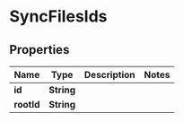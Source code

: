 

# SyncFilesIds


## Properties

| Name | Type | Description | Notes |
|------------ | ------------- | ------------- | -------------|
|**id** | **String** |  |  |
|**rootId** | **String** |  |  |




